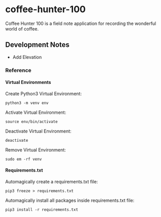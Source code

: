 # coffee-hunter-100

Coffee Hunter 100 is a field note application for recording the wonderful world of coffee.

## Development Notes

- Add Elevation

### Reference

#### Virtual Environments

Create Python3 Virtual Environment:

`python3 -m venv env`

Activate Virtual Environment:

`source env/bin/activate`

Deactivate Virtual Environment:

`deactivate`

Remove Virtual Environment:

`sudo em -rf venv`

#### Requirements.txt

Automagically create a requirements.txt file:

`pip3 freeze > requirements.txt`

Automagically install all packages inside requirements.txt file:

`pip3 install -r requirements.txt`
